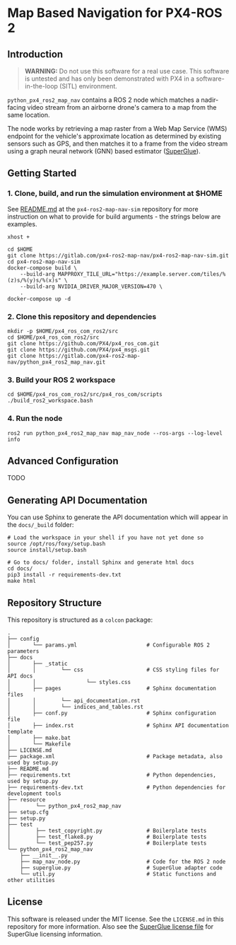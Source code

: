 # Map Based Navigation for PX4-ROS 2
## Introduction
> **WARNING:** Do not use this software for a real use case. This software is untested and has only been demonstrated
> with PX4 in a software-in-the-loop (SITL) environment.

`python_px4_ros2_map_nav` contains a ROS 2 node which matches a nadir-facing video stream from an airborne drone's
camera to a map from the same location.

The node works by retrieving a map raster from a Web Map Service (WMS) endpoint for the vehicle's approximate
location as determined by existing sensors such as GPS, and then matches it to a frame from the video stream using a
graph neural network (GNN) based estimator ([SuperGlue](https://github.com/magicleap/SuperGluePretrainedNetwork)).

## Getting Started
### 1. Clone, build, and run the simulation environment at $HOME
See [README.md](https://gitlab.com/px4-ros2-map-nav/px4-ros2-map-nav-sim.git) at the `px4-ros2-map-nav-sim` repository
for more instruction on what to provide for build arguments - the strings below are examples.
```
xhost +

cd $HOME
git clone https://gitlab.com/px4-ros2-map-nav/px4-ros2-map-nav-sim.git
cd px4-ros2-map-nav-sim
docker-compose build \
    --build-arg MAPPROXY_TILE_URL="https://example.server.com/tiles/%(z)s/%(y)s/%(x)s" \
    --build-arg NVIDIA_DRIVER_MAJOR_VERSION=470 \
    .
docker-compose up -d
```
### 2. Clone this repository and dependencies
```
mkdir -p $HOME/px4_ros_com_ros2/src
cd $HOME/px4_ros_com_ros2/src
git clone https://github.com/PX4/px4_ros_com.git
git clone https://github.com/PX4/px4_msgs.git
git clone https://gitlab.com/px4-ros2-map-nav/python_px4_ros2_map_nav.git
```

### 3. Build your ROS 2 workspace
```
cd $HOME/px4_ros_com_ros2/src/px4_ros_com/scripts
./build_ros2_workspace.bash
```

### 4. Run the node
```
ros2 run python_px4_ros2_map_nav map_nav_node --ros-args --log-level info
```

## Advanced Configuration
TODO

## Generating API Documentation
You can use Sphinx to generate the API documentation which will appear in the `docs/_build` folder:
```
# Load the workspace in your shell if you have not yet done so
source /opt/ros/foxy/setup.bash
source install/setup.bash

# Go to docs/ folder, install Sphinx and generate html docs
cd docs/
pip3 install -r requirements-dev.txt
make html
```

## Repository Structure
This repository is structured as a `colcon` package:
```
.
├── config
│       └── params.yml                      # Configurable ROS 2 parameters
├── docs
│       ├── _static
│       │        └── css                    # CSS styling files for API docs
│       │                └── styles.css
│       ├── pages                           # Sphinx documentation files
│       │        └── api_documentation.rst
│       │        └── indices_and_tables.rst
│       ├── conf.py                         # Sphinx configuration file
│       ├── index.rst                       # Sphinx API documentation template
│       ├── make.bat
│       └── Makefile
├── LICENSE.md
├── package.xml                             # Package metadata, also used by setup.py
├── README.md
├── requirements.txt                        # Python dependencies, used by setup.py
├── requirements-dev.txt                    # Python dependencies for development tools
├── resource
│        └── python_px4_ros2_map_nav
├── setup.cfg
├── setup.py
├── test
│        ├── test_copyright.py              # Boilerplate tests
│        ├── test_flake8.py                 # Boilerplate tests
│        └── test_pep257.py                 # Boilerplate tests
└── python_px4_ros2_map_nav
    ├── __init__.py
    ├── map_nav_node.py                     # Code for the ROS 2 node
    ├── superglue.py                        # SuperGlue adapter code
    └── util.py                             # Static functions and other utilities
```
## License
This software is released under the MIT license. See the `LICENSE.md` in this repository for more information. Also see
the [SuperGlue license file](https://github.com/magicleap/SuperGluePretrainedNetwork/blob/master/LICENSE) for SuperGlue
licensing information.